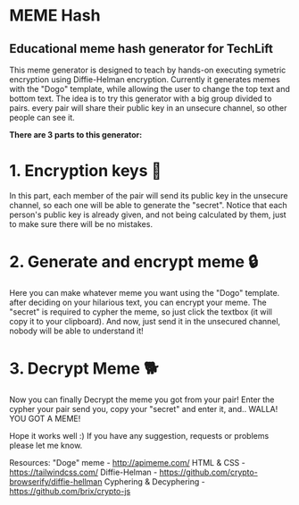 # MEME Hash
## Educational meme hash generator for TechLift

This meme generator is designed to teach by hands-on executing symetric encryption using Diffie-Helman encryption.
Currently it generates memes with the "Dogo" template, while allowing the user to change the top text and bottom text.
The idea is to try this generator with a big group divided to pairs. every pair will share their public key in an unsecure channel, so other people can see it.

**There are 3 parts to this generator:**

# 1. Encryption keys 🔑
  In this part, each member of the pair will send its public key in the unsecure channel, so each one will be able to generate the "secret".
  Notice that each person's public key is already given, and not being calculated by them, just to make sure there will be no mistakes.
  
# 2. Generate and encrypt meme 🔒
  Here you can make whatever meme you want using the "Dogo" template. after deciding on your hilarious text, you can encrypt your meme.
  The "secret" is required to cypher the meme, so just click the textbox (it will copy it to your clipboard). And now, just send it in the unsecured channel, nobody will be able to understand it!
  
# 3. Decrypt Meme 🐕
  
 Now you can finally Decrypt the meme you got from your pair! Enter the cypher your pair send you, copy your "secret" and enter it, and.. WALLA! YOU GOT A MEME!
 
 
 Hope it works well :)
 If you have any suggestion, requests or problems please let me know.
 
 Resources:
 "Doge" meme - http://apimeme.com/
 HTML & CSS - https://tailwindcss.com/
 Diffie-Helman - https://github.com/crypto-browserify/diffie-hellman
 Cyphering & Decyphering - https://github.com/brix/crypto-js
 

